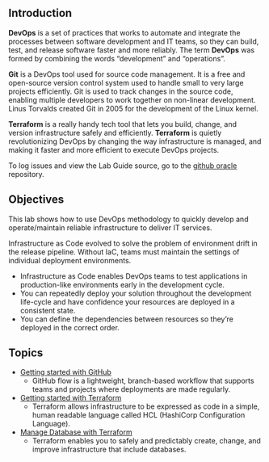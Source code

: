 ## Introduction

**DevOps** is a set of practices that works to automate and integrate the processes between software development and IT teams, so they can build, test, and release software faster and more reliably. The term **DevOps** was formed by combining the words “development” and “operations”.

**Git** is a DevOps tool used for source code management. It is a free and open-source version control system used to handle small to very large projects efficiently. Git is used to track changes in the source code, enabling multiple developers to work together on non-linear development. Linus Torvalds created Git in 2005 for the development of the Linux kernel.

**Terraform** is a really handy tech tool that lets you build, change, and version infrastructure safely and efficiently. **Terraform** is quietly revolutionizing DevOps by changing the way infrastructure is managed, and making it faster and more efficient to execute DevOps projects.

To log issues and view the Lab Guide source, go to the [github oracle](https://github.com/oracle/learning-library/issues/new) repository.

## Objectives

This lab shows how to use DevOps methodology to quickly develop and operate/maintain reliable infrastructure to deliver IT services.

Infrastructure as Code evolved to solve the problem of environment drift in the release pipeline. Without IaC, teams must maintain the settings of individual deployment environments.

* Infrastructure as Code enables DevOps teams to test applications in production-like environments early in the development cycle.
* You can repeatedly deploy your solution throughout the development life-cycle and have confidence your resources are deployed in a consistent state.
* You can define the dependencies between resources so they’re deployed in the correct order.

## Topics

* [Getting started with GitHub](?lab=lab-15-1-git-for-beginner)
    - GitHub flow is a lightweight, branch-based workflow that supports teams and projects where deployments are made regularly.
* [Getting started with Terraform](?lab=lab-15-2-terraform-for-beginner)
    - Terraform allows infrastructure to be expressed as code in a simple, human readable language called HCL (HashiCorp Configuration Language).
* [Manage Database with Terraform](?lab=lab-15-3-terraform-for-database)
    - Terraform enables you to safely and predictably create, change, and improve infrastructure that include databases.